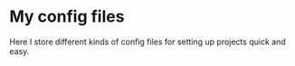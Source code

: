 # My config files

Here I store different kinds of config files for setting up projects quick and easy.
